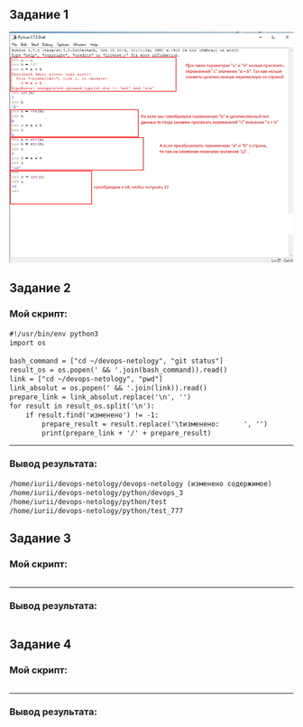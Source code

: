 ## **Задание 1**

![Screenshot](1__.jpg)

## **Задание 2**

### **Мой скрипт:**
```
#!/usr/bin/env python3
import os

bash_command = ["cd ~/devops-netology", "git status"]
result_os = os.popen(' && '.join(bash_command)).read()
link = ["cd ~/devops-netology", "pwd"]
link_absolut = os.popen(' && '.join(link)).read()
prepare_link = link_absolut.replace('\n', '')
for result in result_os.split('\n'):
    if result.find('изменено') != -1:
        prepare_result = result.replace('\tизменено:      ', '')
        print(prepare_link + '/' + prepare_result)
```
***
### **Вывод результата:**
```
/home/iurii/devops-netology/devops-netology (изменено содержимое)
/home/iurii/devops-netology/python/devops_3
/home/iurii/devops-netology/python/test
/home/iurii/devops-netology/python/test_777
```
## **Задание 3** 

### **Мой скрипт:**
```

```
***
### **Вывод результата:**
```

```
## **Задание 4**

### **Мой скрипт:**
```

```
***
### **Вывод результата:**
```

```


